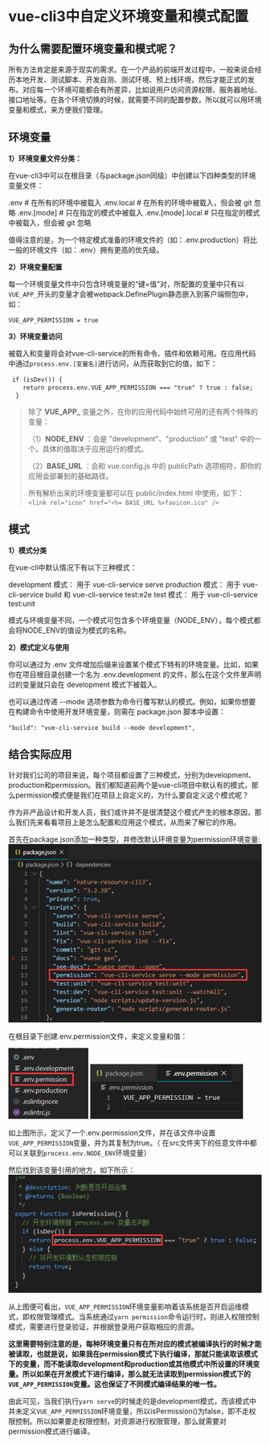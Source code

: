 
# vue-cli3中自定义环境变量和模式配置
## 为什么需要配置环境变量和模式呢？
所有方法肯定是来源于现实的需求。在一个产品的前端开发过程中，一般来说会经历本地开发、测试脚本、开发自测、测试环境、预上线环境，然后才能正式的发布。对应每一个环境可能都会有所差异，比如说用户访问资源权限、服务器地址、接口地址等。在各个环境切换的时候，就需要不同的配置参数，所以就可以用环境变量和模式，来方便我们管理。
## 环境变量
**1）环境变量文件分类：**

在vue-cli3中可以在根目录（与package.json同级）中创建以下四种类型的环境变量文件：


.env                # 在所有的环境中被载入
.env.local          # 在所有的环境中被载入，但会被 git 忽略
.env.[mode]         # 只在指定的模式中被载入
.env.[mode].local   # 只在指定的模式中被载入，但会被 git 忽略

值得注意的是，为一个特定模式准备的环境文件的（如：.env.production）将比一般的环境文件（如：.env）拥有更高的优先级。

**2）环境变量配置**

每一个环境变量文件中只包含环境变量的“键=值”对，所配置的变量中只有以`VUE_APP_`开头的变量才会被webpack.DefinePlugin静态嵌入到客户端侧包中，如：
```
VUE_APP_PERMISSION = true
```
**3）环境变量访问**

被载入和变量将会对vue-cli-service的所有命令、插件和依赖可用。在应用代码中通过`process.env.[变量名]`进行访问，从而获取到它的值，如下：

```
 if (isDev()) {
    return process.env.VUE_APP_PERMISSION === "true" ? true : false;
  }
```
>除了 **VUE_APP_** 变量之外，在你的应用代码中始终可用的还有两个特殊的变量：
>
>（1）**NODE_ENV** ：会是 "development"、"production" 或 "test" 中的一个。具体的值取决于应用运行的模式。
>
>（2）**BASE_URL** ：会和 vue.config.js 中的 publicPath 选项相符，即你的应用会部署到的基础路径。
>
>所有解析出来的环境变量都可以在 public/index.html 中使用，如下：
>`<link rel="icon" href="<%= BASE_URL %>favicon.ico" />`

## 模式
**1）模式分类**

在vue-cli中默认情况下有以下三种模式：


development 模式：  用于 vue-cli-service serve
production 模式：   用于 vue-cli-service build 和 vue-cli-service test:e2e
test 模式：         用于 vue-cli-service test:unit

模式与环境变量不同，一个模式可包含多个环境变量（NODE_ENV），每个模式都会将NODE_ENV的值设为模式的名称。

**2）模式定义与使用**

你可以通过为 .env 文件增加后缀来设置某个模式下特有的环境变量。比如，如果你在项目根目录创建一个名为 .env.development 的文件，那么在这个文件里声明过的变量就只会在 development 模式下被载入。

也可以通过传递 --mode 选项参数为命令行覆写默认的模式。例如，如果你想要在构建命令中使用开发环境变量，则需在 package.json 脚本中设置：
```
"build": "vue-cli-service build --mode development",
```
## 结合实际应用
针对我们公司的项目来说，每个项目都设置了三种模式，分别为development、production和permission。我们都知道前两个是vue-cli项目中默认有的模式，那么permission模式便是我们在项目上自定义的，为什么要自定义这个模式呢？

作为非产品设计和开发人员，我们或许并不是很清楚这个模式产生的根本原因，那么我们先来看看项目上是怎么配置和应用这个模式，从而来了解它的作用。


首先在package.json添加一种类型，并修改默认环境变量为permission环境变量:
![模式配置](../images/mode1.png)

在根目录下创建.env.permission文件，来定义变量和值：

![模式配置](../images/mode2.png)
![模式配置](../images/mode3.png)

如上图所示，定义了一个.env.permission文件，并在该文件中设置`VUE_APP_PERMISSION`变量，并为其复制为true。（ 在src文件夹下的任意文件中都可以关联到`process.env.NODE_ENV`环境变量）

然后找到该变量引用的地方，如下所示：
![模式配置](../images/mode4.png)

从上图便可看出，`VUE_APP_PERMISSION`环境变量影响着该系统是否开启运维模式，即权限管理模式。当系统通过`yarn permission`命令运行时，则进入权限控制模式，需要进行登录验证，并根据登录用户获取相应的资源。

**这里需要特别注意的是，每种环境变量只有在所对应的模式被编译执行的时候才能被读取，也就是说，如果我在permission模式下执行编译，那就只能读取该模式下的变量，而不能读取development和production或其他模式中所设置的环境变量。所以如果在开发模式下进行编译，那么就无法读取到permission模式下的`VUE_APP_PERMISSION`变量。这也保证了不同模式编译结果的唯一性。**

由此可见，当我们执行`yarn serve`的时候走的是development模式，而该模式中并未定义`VUE_APP_PERMISSION`环境变量，所以isPermission()为false，即不走权限控制。所以如果要走权限控制，对资源进行权限管理，那么就需要对permission模式进行编译。

